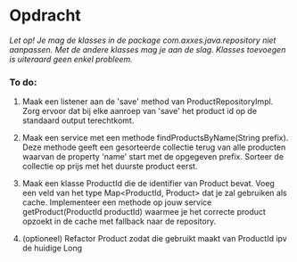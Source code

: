 # Opdracht

*Let op! Je mag de klasses in de package com.axxes.java.repository niet aanpassen. Met de andere klasses mag je aan de slag. Klasses toevoegen is uiteraard geen enkel probleem.*

### To do:

1. Maak een listener aan de 'save' method van ProductRepositoryImpl. Zorg ervoor dat bij elke aanroep van 'save' het product id op de standaard output terechtkomt.

2. Maak een service met een methode findProductsByName(String prefix). Deze methode geeft een gesorteerde collectie terug 
van alle producten waarvan de property 'name' start met de opgegeven prefix. Sorteer de collectie op prijs met het duurste product eerst.

3. Maak een klasse ProductId die de identifier van Product bevat. Voeg een veld van het type Map<ProductId, Product> dat je zal gebruiken als cache. 
Implementeer een methode op jouw service getProduct(ProductId productId) waarmee je het correcte product opzoekt in de cache met fallback naar de repository.

4. (optioneel) Refactor Product zodat die gebruikt maakt van ProductId ipv de huidige Long

        


  